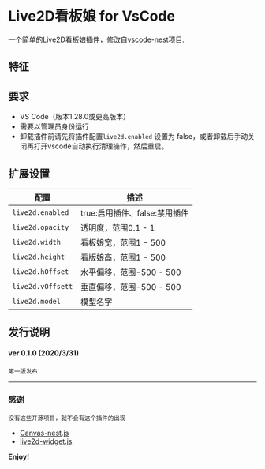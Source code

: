 # Live2D看板娘 for VsCode

一个简单的Live2D看板娘插件，修改自[vscode-nest](https://github.com/vscode-extension/vscode-nest)项目.

## 特征


## 要求

* VS Code（版本1.28.0或更高版本）
* 需要以管理员身份运行
* 卸载插件前请先将插件配置`live2d.enabled` 设置为 false，或者卸载后手动关闭再打开vscode自动执行清理操作，然后重启。

## 扩展设置

|配置 | 描述
|-------|------------
|`live2d.enabled`| true:启用插件、false:禁用插件
|`live2d.opacity`| 透明度，范围0.1 - 1
|`live2d.width`| 看板娘宽，范围1 - 500 
|`live2d.height`| 看版娘高，范围1 - 500
|`live2d.hOffset`| 水平偏移，范围-500 - 500
|`live2d.vOffsett`| 垂直偏移，范围-500 - 500
|`live2d.model`| 模型名字



## 发行说明

#### ver 0.1.0 (2020/3/31)
	第一版发布
-----------------------------------------------------------------------------------------------------------
### 感谢
	没有这些开源项目，就不会有这个插件的出现
* [Canvas-nest.js](https://github.com/hustcc/canvas-nest.js)
* [live2d-widget.js](https://github.com/xiazeyu/live2d-widget.js)

**Enjoy!**
